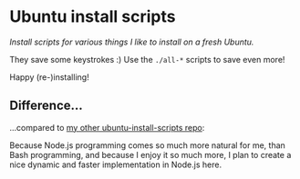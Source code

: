 # Ubuntu install scripts

_Install scripts for various things I like to install on a fresh Ubuntu._

They save some keystrokes :) Use the `./all-*` scripts to save even more!

Happy (re-)installing!

## Difference...

...compared to [my other ubuntu-install-scripts repo](https://github.com/hugojosefson/ubuntu-install-scripts):

Because Node.js programming comes so much more natural for me, than Bash programming, and because I enjoy it so much more, I plan to create a nice dynamic and faster implementation in Node.js here.
 